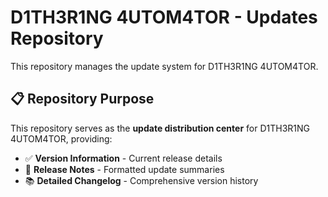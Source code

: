 # D1TH3R1NG 4UTOM4TOR - Updates Repository

This repository manages the update system for D1TH3R1NG 4UTOM4TOR.

## 📋 Repository Purpose

This repository serves as the **update distribution center** for D1TH3R1NG 4UTOM4TOR, providing:

- ✅ **Version Information** - Current release details
- 📝 **Release Notes** - Formatted update summaries  
- 📚 **Detailed Changelog** - Comprehensive version history
